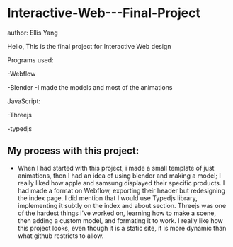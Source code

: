 # Interactive-Web---Final-Project
author: Ellis Yang

  Hello, This is the final project for Interactive Web design

Programs used:

-Webflow 

-Blender -I made the models and most of the animations


JavaScript:

-Threejs

-typedjs 


My process with this project: 
-

- When I had started with this project, i made a small template of just animations, then I had an idea of using blender and making a model; I really liked how apple and samsung displayed their specific products. I had made a format on Webflow, exporting their header but redesigning the index page. I did mention that I would use Typedjs library, implementing it subtly on the index and about section. Threejs was one of the hardest things i've worked on, learning how to make a scene, then adding a custom model, and formating it to work. I really like how this project looks, even though it is a static site, it is more dynamic than what github restricts to allow. 